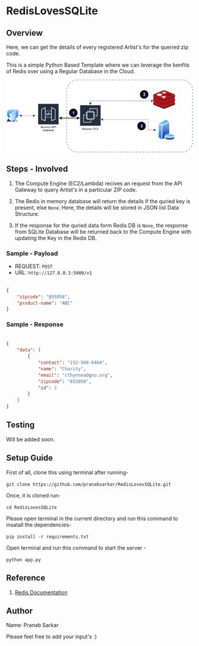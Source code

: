 # RedisLovesSQLite

## Overview

Here, we can get the details of every registered Artist's for the
queried zip code.

This is a simple Python Based Template where we can leverage the 
benfits of Redis over using a Regular Database in the Cloud.

![Architecture-Overview](/docs/redislovesdb.png)

## Steps - Involved

1. The Compute Engine (EC2/Lambda) recives an request from the API Gateway to
query Artist's in a particular ZIP code.

2. The Redis in memory database will return the details if the quried key is
present, else `None`. Here, the details will be stored in JSON list Data Structure.

3. If the response for the quried data form Redis DB is `None`, the response from
SQLite Database will be returned back to the Compute Engine with updating the Key 
in the Redis DB.


### Sample - Payload

* REQUEST: `POST`
* URL: `http://127.0.0.1:5000/v1`

```JSON

{
    "zipcode": "855058",
    "product-name": "ABC"
}

```

### Sample - Response

```JSON

{
    "data": [
        {
            "contact": "232-568-8464",
            "name": "Charity",
            "email": "cthynnea@gnu.org",
            "zipcode": "855058",
            "id": 2
        }
    ]
}

```

## Testing

Will be added soon.

## Setup Guide

First of all, clone this using terminal after running-

`git clone https://github.com/pranabsarkar/RedisLovesSQLite.git`

Once, it is cloned run-

`cd RedisLovesSQLite`

Please open terminal in the current directory and run this command to insatall the dependencies-

`pip install -r requirements.txt`

Open terminal and run this command to start the server -

`python app.py `

## Reference

1. [Redis Documentation](https://redis.io/topics/quickstart)

## Author

Name: Pranab Sarkar

Please feel free to add your input's :)
